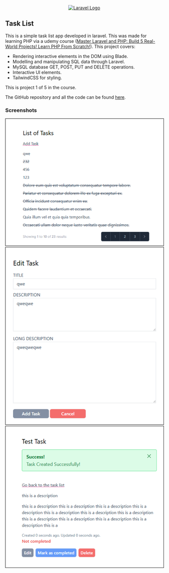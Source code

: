 <p align="center"><a href="https://laravel.com" target="_blank"><img src="https://raw.githubusercontent.com/laravel/art/master/logo-lockup/5%20SVG/2%20CMYK/1%20Full%20Color/laravel-logolockup-cmyk-red.svg" width="400" alt="Laravel Logo"></a></p>

## Task List

This is a simple task list app developed in laravel. This was made for learning PHP via a udemy course (<a href="https://www.udemy.com/course/laravel-beginner-fundamentals/">Master Laravel and PHP: Build 5 Real-World Projects! Learn PHP From Scratch!</a>). This project covers:

- Rendering interactive elements in the DOM using Blade.
- Modelling and manipulating SQL data through Laravel.
- MySQL database GET, POST, PUT and DELETE operations.
- Interactive UI elements.
- TailwindCSS for styling.

This is project 1 of 5 in the course.

The GitHub repository and all the code can be found <a href="https://github.com/perriDplatypus/task-list">here</a>.


### Screenshots

<div style="text-align:center ,margin:auto">
    <img src="resources/public/task_list_1.png" style="border:1px solid black">
    <img src="resources/public/task_list_3.png" style="border:1px solid black">
    <img src="resources/public/task_list_2.png" style="border:1px solid black">
</div>